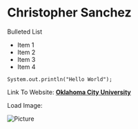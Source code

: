 <h1>Christopher Sanchez</h1>
Bulleted List

- Item 1
- Item 2
- Item 3
- Item 4

`System.out.println("Hello World");`

Link To Website: **[Oklahoma City University](https://okcu.edu)**

Load Image:

![Picture](https://myokcuedu-my.sharepoint.com/personal/csanchez_my_okcu_edu/Documents/Attachments/1000003413.jpg?web=1)
